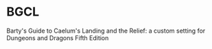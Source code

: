 # BGCL
Barty's Guide to Caelum's Landing and the Relief: a custom setting for Dungeons and Dragons Fifth Edition
